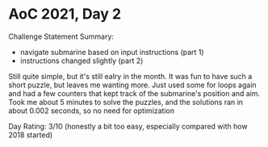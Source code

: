 # AoC 2021, Day 2

Challenge Statement Summary:
  - navigate submarine based on input instructions (part 1)
  - instructions changed slightly (part 2)

Still quite simple, but it's still ealry in the month. It was fun to have such a short puzzle, but
leaves me wanting more. Just used some for loops again and had a few counters that kept track of
the submarine's position and aim. Took me about 5 minutes to solve the puzzles, and the solutions
ran in about 0.002 seconds, so no need for optimization


Day Rating: 3/10
  (honestly a bit too easy, especially compared with how 2018 started)